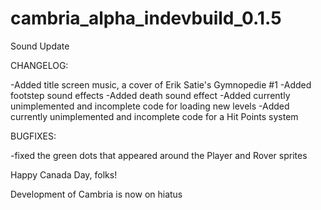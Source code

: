 # cambria_alpha_indevbuild_0.1.5

Sound Update

CHANGELOG:

-Added title screen music, a cover of Erik Satie's Gymnopedie #1
-Added footstep sound effects
-Added death sound effect
-Added currently unimplemented and incomplete code for loading new levels
-Added currently unimplemented and incomplete code for a Hit Points system

BUGFIXES:

-fixed the green dots that appeared around the Player and Rover sprites

Happy Canada Day, folks!

Development of Cambria is now on hiatus
